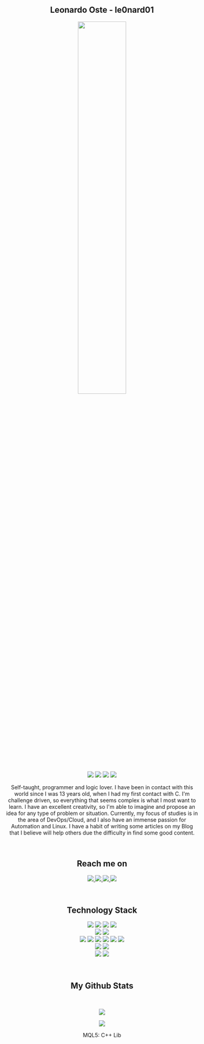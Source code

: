 <h2 align="center">Leonardo Oste - le0nard01</h2>
<p align="center">
 
 <img width="50%" height="50%" src="https://gist.githubusercontent.com/vininjr/d29bb07bdadb41e4b0923bc8fa748b1a/raw/88f20c9d749d756be63f22b09f3c4ac570bc5101/programming.gif" />
</p align="center">


<p align="center">
 
 <img src="https://badges.pufler.dev/visits/le0nard01/le0nard01"/> 
 <img src="https://badges.pufler.dev/years/B4nned"/>
 <img src="https://badges.pufler.dev/repos/le0nard01"/>
 <img src="https://badges.pufler.dev/commits/yearly/le0nard01" />

</p>

<p align="center">
  Self-taught, programmer and logic lover. I have been in contact with this world since I was 13 
years old, when I had my first contact with C. I'm challenge driven, so everything that seems 
complex is what I most want to learn. I have an excellent creativity, so I'm able to imagine and 
propose an idea for any type of problem or situation. Currently, my focus of studies is in the area 
of DevOps/Cloud, and I also have an immense passion for Automation and Linux. I have a habit of 
writing some articles on my Blog that I believe will help others due the difficulty in find some good 
content.
</p>  
<br />

<h2 align="center">Reach me on</h2>

<p align="center">
 
<a href="https://www.linkedin.com/in/leonardooste/">
 <img src="https://img.shields.io/badge/-LinkedIn-blue?style=for-the-badge&logo=Linkedin&logoColor=white&link=https://www.linkedin.com/in/leonardooste/"/>
</a>
 
<a href="mailto: leonardooste@outlook.com">
 <img src="https://img.shields.io/badge/-Email-c14438?style=for-the-badge&logo=microsoftoutlook&logoColor=white&link=mailto:leonardooste@outlook.com"/>
</a>

<a href="https://oste.com.br">
 <img src="https://img.shields.io/badge/-My Blog-black?style=for-the-badge&logo=duckduckgo&logoColor=green&link=https://oste.com.br"/>
</a>

<a href="https://t.me/le0nard01">
 <img src="https://img.shields.io/badge/-Telegram-lightblue?style=for-the-badge&logo=telegram&logoColor=white&link=https://t.me/le0nard01"/>
</a>
</p>
<br />
<h2 align="center">Technology Stack</h2>

<p align="center">
<img src="https://img.shields.io/badge/-Go-00ADD8?style=flat-square&logo=go&logoColor=white"/>
<img src="https://img.shields.io/badge/-C++-00599C?style=flat-square&logo=cplusplus"/>
<img src="https://img.shields.io/badge/-Python-yellow?style=flat-square&logo=python&logoColor=blue"/>
<img src="https://img.shields.io/badge/-SQL-1572B6?style=flat-square"/><br />
<img src="https://img.shields.io/badge/-Linux-black?style=flat-square&logo=linux"/>
<img src="https://img.shields.io/badge/-RHEL-EE0000?style=flat-square&logo=redhat"/><br />
<img src="https://img.shields.io/badge/-OpenStack-red?style=flat-square&logo=openstack"/>
<img src="https://img.shields.io/badge/-CEPH-grey?style=flat-square&logo=ceph"/>
<img src="https://img.shields.io/badge/-AWS-FF9900?style=flat-square&logo=amazonaws"/>
<img src="https://img.shields.io/badge/-Kubernetes-lightgray?style=flat-square&logo=kubernetes"/>
<img src="https://img.shields.io/badge/-Docker-lightgray?style=flat-square&logo=docker"/>
<img src="https://img.shields.io/badge/-Ansible-black?style=flat-square&logo=ansible"/><br />
<img src="https://img.shields.io/badge/-MySQL-1572B6?style=flat-square&logo=mysql&logoColor=white"/>
<img src="https://img.shields.io/badge/-PostgreSQL-00ADD8?style=flat-square&logo=postgresql"/><br />
<img src="https://img.shields.io/badge/-GitLab-430098?style=flat-square&logo=gitlab"/>
<img src="https://img.shields.io/badge/-Git-black?style=flat-square&logo=git"/>

</p>

<br />
<h2 align="center">My Github Stats</h2>
<br>

<p align = "center">
  <img  src = "https://github-readme-stats.vercel.app/api?username=le0nard01&show_icons=true&theme=merko&line_height=27&count_private=true&include_all_commits=true">
  
</p>

<p align = "center">
<img src = "https://github-readme-stats.vercel.app/api/top-langs/?username=le0nard01&hide=html&theme=merko&layout=compact">

</p>
<p align = "center">MQL5: C++ Lib</p>

